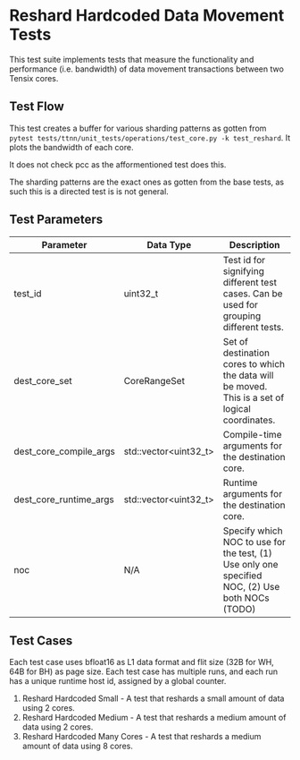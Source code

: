 # Reshard Hardcoded Data Movement Tests

This test suite implements tests that measure the functionality and performance (i.e. bandwidth) of data movement transactions between two Tensix cores.

## Test Flow

This test creates a buffer for various sharding patterns as gotten from `pytest tests/ttnn/unit_tests/operations/test_core.py -k test_reshard`. It plots the bandwidth of each core.

It does not check pcc as the afformentioned test does this.

The sharding patterns are the exact ones as gotten from the base tests, as such this is a directed test is is not general.

## Test Parameters
| Parameter                 | Data Type             | Description |
| ------------------------- | --------------------- | ----------- |
| test_id                   | uint32_t              | Test id for signifying different test cases. Can be used for grouping different tests. |
| dest_core_set             | CoreRangeSet          | Set of destination cores to which the data will be moved. This is a set of logical coordinates. |
| dest_core_compile_args    | std::vector<uint32_t> | Compile-time arguments for the destination core. |
| dest_core_runtime_args    | std::vector<uint32_t> | Runtime arguments for the destination core. |
| noc                       | N/A                   | Specify which NOC to use for the test, (1) Use only one specified NOC, (2) Use both NOCs (TODO)|

## Test Cases
Each test case uses bfloat16 as L1 data format and flit size (32B for WH, 64B for BH) as page size.
Each test case has multiple runs, and each run has a unique runtime host id, assigned by a global counter.

1. Reshard Hardcoded Small - A test that reshards a small amount of data using 2 cores.
2. Reshard Hardcoded Medium - A test that reshards a medium amount of data using 2 cores.
3. Reshard Hardcoded Many Cores - A test that reshards a medium amount of data using 8 cores.
